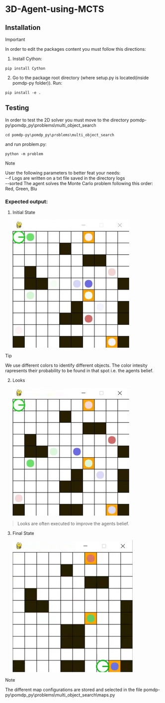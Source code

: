 # 3D-Agent-using-MCTS
## Installation
> [!IMPORTANT]
> In order to edit the packages content you must follow this directions:

1. Install Cython:
```
pip install Cython
```

2. Go to the package root directory (where setup.py is located(inside pomdp-py folder)). Run:
```
pip install -e .
```

## Testing 
In order to test the 2D solver you must move to the directory pomdp-py\pomdp_py\problems\multi_object_search
```
cd pomdp-py\pomdp_py\problems\multi_object_search
```
and run problem.py:
```
python -m problem
```
> [!NOTE]
> User the following parameters to better feat your needs: <br />
> --f Logs are written on a txt file saved in the directory logs <br />
> --sorted The agent solves the Monte Carlo problem following this order: Red, Green, Blu<br />
### Expected output:
1. Initial State

   ![Screenshot of a comment on a GitHub issue showing an image, added in the Markdown, of an Octocat smiling and raising a tentacle.](Screenshots/initial.JPG)
  > [!TIP]
  > We use different colors to identify different objects. The color intesity rapresents their probability to be found in that spot i.e. the agents belief. 
2. Looks

   ![Screenshot of a comment on a GitHub issue showing an image, added in the Markdown, of an Octocat smiling and raising a tentacle.](Screenshots/look.JPG)
  > Looks are often executed to improve the agents belief.  

3. Final State

   ![Screenshot of a comment on a GitHub issue showing an image, added in the Markdown, of an Octocat smiling and raising a tentacle.](Screenshots/Done2.PNG)
> [!NOTE]
> The different map configurations are stored and selected in the file pomdp-py\pomdp_py\problems\multi_object_search\maps.py 
